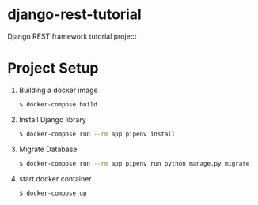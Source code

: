 # django-rest-tutorial
Django REST framework tutorial project

# Project Setup 

1. Building a docker image 
    ```bash
    $ docker-compose build
    ```

2. Install Django library
    ```bash
    $ docker-compose run --rm app pipenv install
    ```

3. Migrate Database
    ```bash
    $ docker-compose run --rm app pipenv run python manage.py migrate
    ```

4. start docker container
    ```bash
    $ docker-compose up 
    ```

